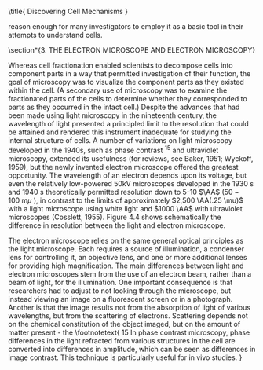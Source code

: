 \title{
Discovering Cell Mechanisms
}

reason enough for many investigators to employ it as a basic tool in their attempts to understand cells.

\section*{3. THE ELECTRON MICROSCOPE AND ELECTRON MICROSCOPY}

Whereas cell fractionation enabled scientists to decompose cells into component parts in a way that permitted investigation of their function, the goal of microscopy was to visualize the component parts as they existed within the cell. (A secondary use of microscopy was to examine the fractionated parts of the cells to determine whether they corresponded to parts as they occurred in the intact cell.) Despite the advances that had been made using light microscopy in the nineteenth century, the wavelength of light presented a principled limit to the resolution that could be attained and rendered this instrument inadequate for studying the internal structure of cells. A number of variations on light microscopy developed in the 1940s, such as phase contrast ${ }^{15}$ and ultraviolet microscopy, extended its usefulness (for reviews, see Baker, 1951; Wyckoff, 1959), but the newly invented electron microscope offered the greatest opportunity. The wavelength of an electron depends upon its voltage, but even the relatively low-powered $50 \mathrm{kV}$ microscopes developed in the 1930 s and 1940 s theoretically permitted resolution down to 5-10 $\AA$ $(50-100 \mathrm{~m} \mu$ ), in contrast to the limits of approximately $2,500 \AA(.25 \mu)$ with a light microscope using white light and $1000 \AA$ with ultraviolet microscopes (Cosslett, 1955). Figure 4.4 shows schematically the difference in resolution between the light and electron microscope.

The electron microscope relies on the same general optical principles as the light microscope. Each requires a source of illumination, a condenser lens for controlling it, an objective lens, and one or more additional lenses for providing high magnification. The main differences between light and electron microscopes stem from the use of an electron beam, rather than a beam of light, for the illumination. One important consequence is that researchers had to adjust to not looking through the microscope, but instead viewing an image on a fluorescent screen or in a photograph. Another is that the image results not from the absorption of light of various wavelengths, but from the scattering of electrons. Scattering depends not on the chemical constitution of the object imaged, but on the amount of matter present - the
\footnotetext{
15 In phase contrast microscopy, phase differences in the light refracted from various structures in the cell are converted into differences in amplitude, which can be seen as differences in image contrast. This technique is particularly useful for in vivo studies.
}